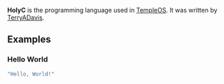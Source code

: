 **HolyC** is the programming language used in [TempleOS](?TempleOS). It was written by [TerryADavis](?TerryADavis).

## Examples
### Hello World
```c
"Hello, World!"
```
